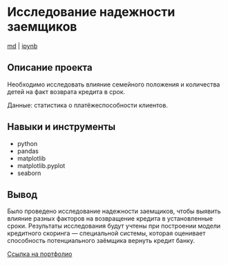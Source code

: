 # Исследование надежности заемщиков

[md](https://github.com/F-Sergei/Yandex.Practicum_profile/blob/main/01.%20Исследование%20надежности%20заемщиков%20(Предобработка%20данных)/Investigation_of_the_reliability_of_borrowers.md/Investigation_of_the_reliability_of_borrowers.md)  |  [ipynb](https://github.com/F-Sergei/Yandex.Practicum_profile/blob/main/01.%20Исследование%20надежности%20заемщиков%20(Предобработка%20данных)/Investigation_of_the_reliability_of_borrowers.ipynb)

## Описание проекта

Необходимо исследовать влияние семейного положения и количества детей на факт возврата кредита в срок. 

Данные: статистика о платёжеспособности клиентов.


## Навыки и инструменты

- python
- pandas
- matplotlib
- matplotlib.pyplot
- seaborn


## Вывод

Было проведено исследование надежности заемщиков, чтобы выявить влияние разных факторов на возвращение кредита в установленные сроки. Результаты исследования будут учтены при построении модели кредитного скоринга — специальной системы, которая оценивает способность потенциального заёмщика вернуть кредит банку.

[Ссылка на портфолио](https://github.com/F-Sergei/Portfolio_for_data_analyst/tree/main)